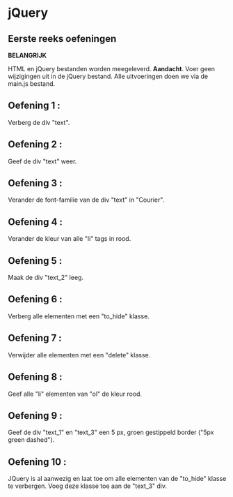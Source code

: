 # jQuery

## Eerste reeks oefeningen

**BELANGRIJK**

HTML en jQuery bestanden worden meegeleverd. 
**Aandacht**. 
Voer geen wijzigingen uit in de jQuery bestand.
Alle uitvoeringen doen we via de main.js bestand.

## Oefening 1 :

Verberg de div "text".

## Oefening 2 :

Geef de div "text" weer.

## Oefening 3 :

Verander de font-familie van de div "text" in "Courier".

## Oefening 4 :

Verander de kleur van alle "li" tags in rood.

## Oefening 5 :

Maak de div "text_2" leeg.

## Oefening 6 :

Verberg alle elementen met een "to_hide" klasse.

## Oefening 7 :

Verwijder alle elementen met een "delete" klasse.

## Oefening 8 :

Geef alle "li" elementen van "ol" de kleur rood.

## Oefening 9 :

Geef de div "text_1" en "text_3" een 5 px, groen gestippeld border ("5px green dashed").

## Oefening 10 :

JQuery is al aanwezig en laat toe om alle elementen van de "to_hide" klasse te verbergen. Voeg deze klasse toe aan de "text_3" div.

